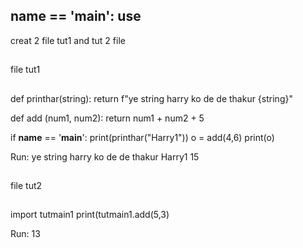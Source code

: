 ## __name__ == '__main__':  use ##
creat 2 file tut1 and tut 2 file
##
file tut1
## 

def printhar(string):
    return f"ye string harry ko de de thakur {string}"
    
def add (num1, num2):
    return num1 + num2 + 5
    
if __name__ == '__main__':
    print(printhar("Harry1"))
    o = add(4,6)
    print(o)
    
  Run:
  ye string harry ko de de thakur Harry1
15
    
 ## 
 file tut2
 ##
 
 import tutmain1
 print(tutmain1.add(5,3)
 
 Run:
 13
 
 
